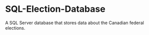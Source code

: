 # SQL-Election-Database
A SQL Server database that stores data about the Canadian federal elections.
